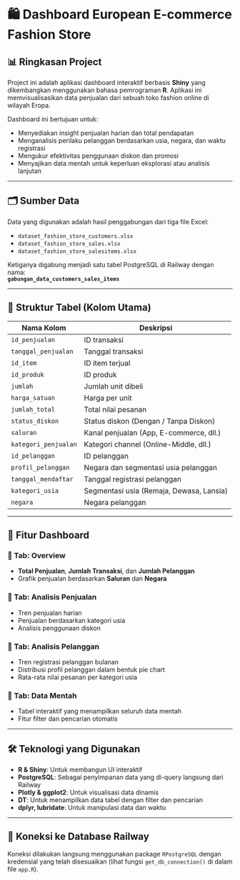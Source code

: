 # 🛍️ Dashboard European E-commerce Fashion Store

## 📊 Ringkasan Project
Project ini adalah aplikasi dashboard interaktif berbasis **Shiny** yang dikembangkan menggunakan bahasa pemrograman **R**. Aplikasi ini memvisualisasikan data penjualan dari sebuah toko fashion online di wilayah Eropa.

Dashboard ini bertujuan untuk:
- Menyediakan insight penjualan harian dan total pendapatan
- Menganalisis perilaku pelanggan berdasarkan usia, negara, dan waktu registrasi
- Mengukur efektivitas penggunaan diskon dan promosi
- Menyajikan data mentah untuk keperluan eksplorasi atau analisis lanjutan

---

## 🗂️ Sumber Data

Data yang digunakan adalah hasil penggabungan dari tiga file Excel:
- `dataset_fashion_store_customers.xlsx`
- `dataset_fashion_store_sales.xlsx`
- `dataset_fashion_store_salesitems.xlsx`

Ketiganya digabung menjadi satu tabel PostgreSQL di Railway dengan nama:  
**`gabungan_data_customers_sales_items`**

---

## 🧾 Struktur Tabel (Kolom Utama)

| Nama Kolom            | Deskripsi                                         |
|------------------------|--------------------------------------------------|
| `id_penjualan`         | ID transaksi                                     |
| `tanggal_penjualan`    | Tanggal transaksi                                |
| `id_item`              | ID item terjual                                  |
| `id_produk`            | ID produk                                        |
| `jumlah`               | Jumlah unit dibeli                               |
| `harga_satuan`         | Harga per unit                                   |
| `jumlah_total`         | Total nilai pesanan                              |
| `status_diskon`        | Status diskon (Dengan / Tanpa Diskon)           |
| `saluran`              | Kanal penjualan (App, E-commerce, dll.)         |
| `kategori_penjualan`   | Kategori channel (Online-Middle, dll.)          |
| `id_pelanggan`         | ID pelanggan                                     |
| `profil_pelanggan`     | Negara dan segmentasi usia pelanggan            |
| `tanggal_mendaftar`    | Tanggal registrasi pelanggan                    |
| `kategori_usia`        | Segmentasi usia (Remaja, Dewasa, Lansia)        |
| `negara`               | Negara pelanggan                                 |

---

## 🧠 Fitur Dashboard

### 📌 Tab: Overview
- **Total Penjualan**, **Jumlah Transaksi**, dan **Jumlah Pelanggan**
- Grafik penjualan berdasarkan **Saluran** dan **Negara**

### 📌 Tab: Analisis Penjualan
- Tren penjualan harian
- Penjualan berdasarkan kategori usia
- Analisis penggunaan diskon

### 📌 Tab: Analisis Pelanggan
- Tren registrasi pelanggan bulanan
- Distribusi profil pelanggan dalam bentuk pie chart
- Rata-rata nilai pesanan per kategori usia

### 📌 Tab: Data Mentah
- Tabel interaktif yang menampilkan seluruh data mentah
- Fitur filter dan pencarian otomatis

---

## 🛠️ Teknologi yang Digunakan

- **R & Shiny**: Untuk membangun UI interaktif
- **PostgreSQL**: Sebagai penyimpanan data yang di-query langsung dari Railway
- **Plotly & ggplot2**: Untuk visualisasi data dinamis
- **DT**: Untuk menampilkan data tabel dengan filter dan pencarian
- **dplyr, lubridate**: Untuk manipulasi data dan waktu

---

## 🔗 Koneksi ke Database Railway
Koneksi dilakukan langsung menggunakan package `RPostgreSQL` dengan kredensial yang telah disesuaikan (lihat fungsi `get_db_connection()` di dalam file `app.R`).

